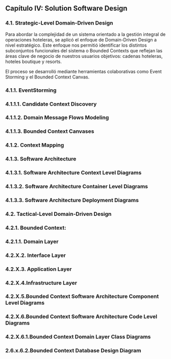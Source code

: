 ## Capítulo IV: Solution Software Design

### 4.1. Strategic-Level Domain-Driven Design
Para abordar la complejidad de un sistema orientado a la gestión integral de operaciones hoteleras, se aplicó el enfoque de Domain-Driven Design a nivel estratégico. Este enfoque nos permitió identificar los distintos subconjuntos funcionales del sistema o Bounded Contexts que reflejan las áreas clave de negocio de nuestros usuarios objetivos: cadenas hoteleras, hoteles boutique y resorts.

El proceso se desarrolló mediante herramientas colaborativas como Event Storming y el Bounded Context Canvas.
### 4.1.1. EventStorming


### 4.1.1.1. Candidate Context Discovery

### 4.1.1.2. Domain Message Flows Modeling

### 4.1.1.3. Bounded Context Canvases

### 4.1.2. Context Mapping

### 4.1.3. Software Architecture

### 4.1.3.1. Software Architecture Context Level Diagrams

### 4.1.3.2. Software Architecture Container Level Diagrams

### 4.1.3.3. Software Architecture Deployment Diagrams

### 4.2. Tactical-Level Domain-Driven Design

### 4.2.1. Bounded Context: <Bounded Context Name>

### 4.2.1.1. Domain Layer

### 4.2.X.2. Interface Layer

### 4.2.X.3. Application Layer

### 4.2.X.4.Infrastructure Layer

### 4.2.X.5.Bounded Context Software Architecture Component Level Diagrams

### 4.2.X.6.Bounded Context Software Architecture Code Level Diagrams

### 4.2.X.6.1.Bounded Context Domain Layer Class Diagrams

### 2.6.x.6.2.Bounded Context Database Design Diagram 







